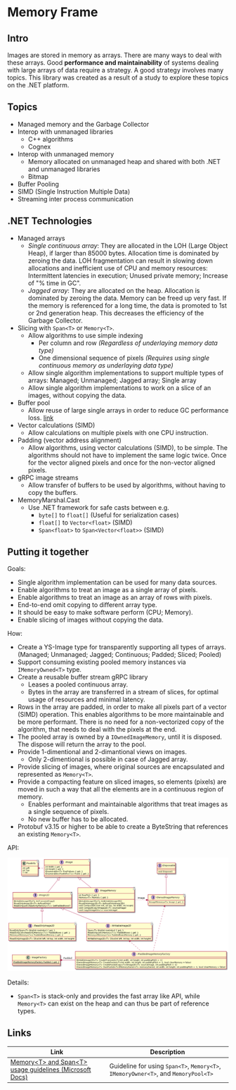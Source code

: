 # Memory Frame #

## Intro ##

Images are stored in memory as arrays. There are many ways to deal with these arrays. Good **performance and maintainability** of systems dealing with large arrays of data require a strategy. A good strategy involves many topics. This library was created as a result of a study to explore these topics on the .NET platform.

## Topics ##

* Managed memory and the Garbage Collector
* Interop with unmanaged libraries
  * C++ algorithms
  * Cognex
* Interop with unmanaged memory
  * Memory allocated on unmanaged heap and shared with both .NET and unmanaged libraries
  * Bitmap
* Buffer Pooling
* SIMD (Single Instruction Multiple Data)
* Streaming inter process communication

## .NET Technologies ##

* Managed arrays
  * *Single continuous array*: They are allocated in the LOH (Large Object Heap), if larger than 85000 bytes. Allocation time is dominated by zeroing the data. LOH fragmentation can result in slowing down allocations and inefficient use of CPU and memory resources: Intermittent latencies in execution; Unused private memory; Increase of "% time in GC".
  * *Jagged array*: They are allocated on the heap. Allocation is dominated by zeroing the data. Memory can be freed up very fast. If the memory is referenced for a long time, the data is promoted to 1st or 2nd generation heap. This decreases the efficiency of the Garbage Collector.
* Slicing with `Span<T>` or `Memory<T>`.
  * Allow algorithms to use simple indexing
    * Per column and row *(Regardless of underlaying memory data type)*
    * One dimensional sequence of pixels *(Requires using single continuous memory as underlaying data type)*
  * Allow single algorithm implementations to support multiple types of arrays: Managed; Unmanaged; Jagged array; Single array
  * Allow single algorithm implementations to work on a slice of an images, without copying the data.
* Buffer pool
  * Allow reuse of large single arrays in order to reduce GC performance loss. [link](https://docs.microsoft.com/en-us/dotnet/api/system.buffers.arraypool-1?view=net-6.0)
* Vector calculations (SIMD)
  * Allow calculations on multiple pixels with one CPU instruction.
* Padding (vector address alignment)
  * Allow algorithms, using vector calculations (SIMD), to be simple. The algorithms should not have to implement the same logic twice. Once for the vector aligned pixels and once for the non-vector aligned pixels.
* gRPC image streams
  * Allow transfer of buffers to be used by algorithms, without having to copy the buffers.
* MemoryMarshal.Cast
  * Use .NET framework for safe casts between e.g.
    * `byte[]` to `float[]` (Useful for serialization cases)
    * `float[]` to `Vector<float>` (SIMD)
    * `Span<float>` to `Span<Vector<float>>` (SIMD)

## Putting it together ##

Goals:

* Single algorithm implementation can be used for many data sources.
* Enable algorithms to treat an image as a single array of pixels.
* Enable algorithms to treat an image as an array of rows with pixels.
* End-to-end omit copying to different array type.
* It should be easy to make software perform (CPU; Memory).
* Enable slicing of images without copying the data.

How:

* Create a YS-Image type for transparently supporting all types of arrays. (Managed; Unmanaged; Jagged; Continuous; Padded; Sliced; Pooled)
* Support consuming existing pooled memory instances via `IMemoryOwned<T>` type.
* Create a reusable buffer stream gRPC library
  * Leases a pooled continuous array.
  * Bytes in the array are transferred in a stream of slices, for optimal usage of resources and minimal latency.
* Rows in the array are padded, in order to make all pixels part of a vector (SIMD) operation. This enables algorithms to be more maintainable and be more performant. There is no need for a non-vectorized copy of the algorithm, that needs to deal with the pixels at the end.
* The pooled array is owned by a `IOwnedImageMemory`, until it is disposed. The dispose will return the array to the pool.
* Provide 1-dimentional and 2-dimantional views on images.
  * Only 2-dimentional is possible in case of Jagged array.
* Provide slicing of images, where original sources are encapsulated and represented as `Memory<T>`.
* Provide a compacting feature on sliced images, so elements (pixels) are moved in such a way that all the elements are in a continuous region of memory.
  * Enables performant and maintainable algorithms that treat images as a single sequence of pixels.
  * No new buffer has to be allocated.
* Protobuf v3.15 or higher to be able to create a ByteString that references an existing `Memory<T>`.

API:

![MemoryFrame API](design/API.png)

Details:

* `Span<T>` is stack-only and provides the fast array like API, while `Memory<T>` can exist on the heap and can thus be part of reference types.

## Links ##

| Link | Description |
| ----------- | ----------- |
[Memory\<T\> and Span\<T\> usage guidelines (Microsoft Docs)](https://docs.microsoft.com/en-us/dotnet/standard/memory-and-spans/memory-t-usage-guidelines) | Guideline for using `Span<T>`, `Memory<T>`, `IMemoryOwner<T>`, and `MemoryPool<T>` |
